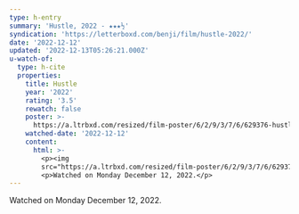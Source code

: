 ```yaml
---
type: h-entry
summary: 'Hustle, 2022 - ★★★½'
syndication: 'https://letterboxd.com/benji/film/hustle-2022/'
date: '2022-12-12'
updated: '2022-12-13T05:26:21.000Z'
u-watch-of:
  type: h-cite
  properties:
    title: Hustle
    year: '2022'
    rating: '3.5'
    rewatch: false
    poster: >-
      https://a.ltrbxd.com/resized/film-poster/6/2/9/3/7/6/629376-hustle-0-600-0-900-crop.jpg?v=953511f8ad
    watched-date: '2022-12-12'
    content:
      html: >-
        <p><img
        src="https://a.ltrbxd.com/resized/film-poster/6/2/9/3/7/6/629376-hustle-0-600-0-900-crop.jpg?v=953511f8ad"/></p>
        <p>Watched on Monday December 12, 2022.</p>
---
```

Watched on Monday December 12, 2022.
